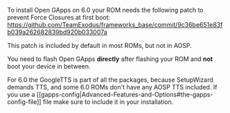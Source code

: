 To install Open GApps on 6.0 your ROM needs the following patch to prevent Force Closures at first boot: https://github.com/TeamExodus/frameworks_base/commit/9c36be651e83fb039a262682839bd920b033007a

This patch is included by default in most ROMs, but not in AOSP.

You need to flash Open GApps **directly** after flashing your ROM and **not** boot your device in between.

For 6.0 the GoogleTTS is part of all the packages, because SetupWizard demands TTS, and some 6.0 ROMs don't have any AOSP TTS included. If you use a [[gapps-config|Advanced-Features-and-Options#the-gapps-config-file]] file make sure to include it in your installation.